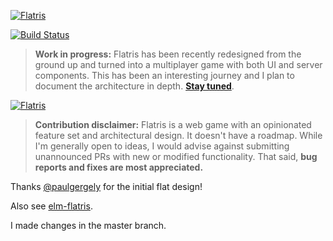 [![Flatris](flatris.png)](https://flatris.space/)

[![Build Status](https://travis-ci.org/skidding/flatris.svg?branch=master)](https://travis-ci.org/skidding/flatris)

> **Work in progress:** Flatris has been recently redesigned from the ground up and turned into a multiplayer game with both UI and server components. This has been an interesting journey and I plan to document the architecture in depth. **[Stay tuned](https://twitter.com/skidding)**.

[![Flatris](flatris.gif)](https://flatris.space/)

> **Contribution disclaimer:** Flatris is a web game with an opinionated feature set and architectural design. It doesn't have a roadmap. While I'm generally open to ideas, I would advise against submitting unannounced PRs with new or modified functionality. That said, **bug reports and fixes are most appreciated.**

Thanks [@paulgergely](https://twitter.com/paulgergely) for the initial flat design!

Also see [elm-flatris](https://github.com/w0rm/elm-flatris).

I made changes in the master branch. 